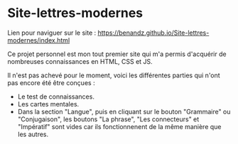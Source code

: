 # Site-lettres-modernes

Lien pour naviguer sur le site : https://benandz.github.io/Site-lettres-modernes/index.html

Ce projet personnel est mon tout premier site qui m'a permis d'acquérir de nombreuses connaissances en HTML, CSS et JS. 

Il n'est pas achevé pour le moment, voici les différentes parties qui n'ont pas encore été être conçues :
- Le test de connaissances.
- Les cartes mentales.
- Dans la section "Langue", puis en cliquant sur le bouton "Grammaire" ou "Conjugaison", les boutons "La phrase", "Les connecteurs" et "Impératif" sont vides car ils fonctionnenent de la même manière que les autres.
